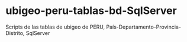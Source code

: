 # ubigeo-peru-tablas-bd-SqlServer
Scripts de las tablas de ubigeo de PERU, País-Departamento-Provincia-Distrito, SqlServer
